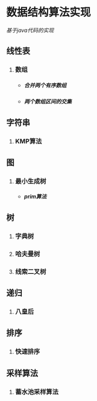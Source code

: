 # 数据结构算法实现
*基于java代码的实现*
## **线性表**
1. ### 数组
    * ##### 合并两个有序数组
    * ##### 两个数组区间的交集
## **字符串**
1. ### KMP算法
## 图
1. ### 最小生成树
    * ##### prim算法
## 树
1. ### 字典树
2. ### 哈夫曼树
3. ### 线索二叉树
## 递归
1. ### 八皇后
## 排序
1. ### 快速排序
## 采样算法
1. ### 蓄水池采样算法
